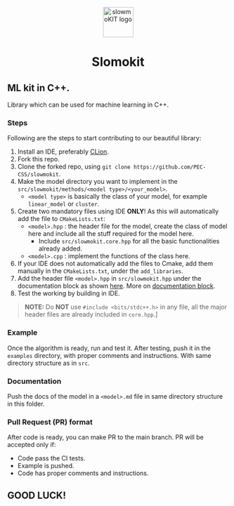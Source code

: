 <p align="center">
    <img width="69" src="https://user-images.githubusercontent.com/52048551/206870724-e4c71d93-fbaf-420c-8a64-cfd8ba05d27e.png" alt="slowmoKIT logo">
    <h1 align="center">Slomokit</h1>
</p>


## ML kit in C++.

Library which can be used for machine learning in C++.

### Steps

Following are the steps to start contributing to our beautiful library:

1. Install an IDE, preferably [CLion](https://www.jetbrains.com/clion/download/).
2. Fork this repo.
3. Clone the forked repo, using `git clone https://github.com/PEC-CSS/slowmokit`.
4. Make the model directory you want to implement in the `src/slowmokit/methods/<model type>/<your_model>`.
    - `<model type>` is basically the class of your model, for example `linear_model` or `cluster`.
5. Create two mandatory files using IDE **ONLY**! As this will automatically add the file to `CMakeLists.txt`:
    - `<model>.hpp` : the header file for the model, create the class of model here and include all the stuff required
      for the model here.
        - Include `src/slowmokit.core.hpp` for all the basic functionalities already added.
    - `<model>.cpp` : implement the functions of the class here.
6. If your IDE does not automatically add the files to Cmake, add them manually in the `CMakeLists.txt`, under
   the `add_libraries`.
7. Add the header file `<model>.hpp` in `src/slowmokit.hpp` under the documentation block as shown [here](./src/slowmokit/ducks/io/io.hpp). More on [documentation block](https://developer.lsst.io/cpp/api-docs.html#multi-line-documentation-delimiters-should-be-on-their-own-lines).
8. Test the working by building in IDE.


> **NOTE:** Do **NOT** use `#include <bits/stdc++.h>` in any file, all the major header files are already included in `core.hpp`.]

### Example

Once the algorithm is ready, run and test it. After testing, push it in the `examples` directory, with proper comments and
instructions. With same directory structure as in `src`.

### Documentation

Push the docs of the model in a `<model>.md` file in same directory structure in this folder.

### Pull Request (PR) format

After code is ready, you can make PR to the main branch. PR will be accepted only if:

- Code pass the CI tests.
- Example is pushed.
- Code has proper comments and instructions.

## GOOD LUCK!
